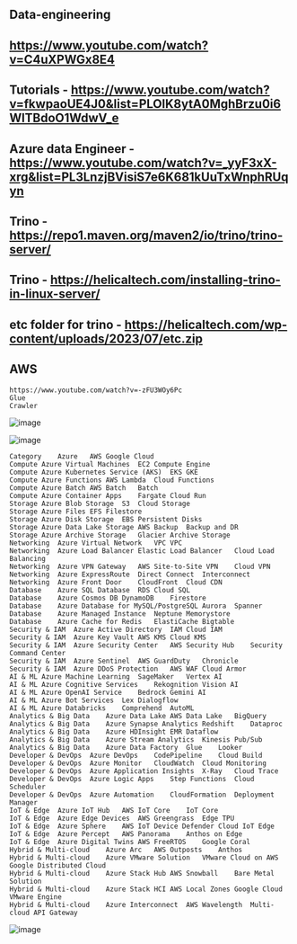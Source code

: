 ## Data-engineering
## https://www.youtube.com/watch?v=C4uXPWGx8E4
## Tutorials - https://www.youtube.com/watch?v=fkwpaoUE4J0&list=PLOlK8ytA0MghBrzu0i6WlTBdoO1WdwV_e
## Azure data Engineer - https://www.youtube.com/watch?v=_yyF3xX-xrg&list=PL3LnzjBVisiS7e6K681kUuTxWnphRUqyn
## Trino - https://repo1.maven.org/maven2/io/trino/trino-server/
## Trino - https://helicaltech.com/installing-trino-in-linux-server/
## etc folder for trino - https://helicaltech.com/wp-content/uploads/2023/07/etc.zip

## AWS
```
https://www.youtube.com/watch?v=-zFU3WOy6Pc
Glue
Crawler
```

![image](https://github.com/jniranjanreddy/data-engineering/assets/83489863/47644182-31d9-49a0-b3ee-f2383b9a8c1f)

![image](https://github.com/user-attachments/assets/b03caa8b-0dc9-4891-9c77-25d07bab8608)

```
Category	Azure	AWS	Google Cloud
Compute	Azure Virtual Machines	EC2	Compute Engine
Compute	Azure Kubernetes Service (AKS)	EKS	GKE
Compute	Azure Functions	AWS Lambda	Cloud Functions
Compute	Azure Batch	AWS Batch	Batch
Compute	Azure Container Apps	Fargate	Cloud Run
Storage	Azure Blob Storage	S3	Cloud Storage
Storage	Azure Files	EFS	Filestore
Storage	Azure Disk Storage	EBS	Persistent Disks
Storage	Azure Data Lake Storage	AWS Backup	Backup and DR
Storage	Azure Archive Storage	Glacier	Archive Storage
Networking	Azure Virtual Network	VPC	VPC
Networking	Azure Load Balancer	Elastic Load Balancer	Cloud Load Balancing
Networking	Azure VPN Gateway	AWS Site-to-Site VPN	Cloud VPN
Networking	Azure ExpressRoute	Direct Connect	Interconnect
Networking	Azure Front Door	CloudFront	Cloud CDN
Database	Azure SQL Database	RDS	Cloud SQL
Database	Azure Cosmos DB	DynamoDB	Firestore
Database	Azure Database for MySQL/PostgreSQL	Aurora	Spanner
Database	Azure Managed Instance	Neptune	Memorystore
Database	Azure Cache for Redis	ElastiCache	Bigtable
Security & IAM	Azure Active Directory	IAM	Cloud IAM
Security & IAM	Azure Key Vault	AWS KMS	Cloud KMS
Security & IAM	Azure Security Center	AWS Security Hub	Security Command Center
Security & IAM	Azure Sentinel	AWS GuardDuty	Chronicle
Security & IAM	Azure DDoS Protection	AWS WAF	Cloud Armor
AI & ML	Azure Machine Learning	SageMaker	Vertex AI
AI & ML	Azure Cognitive Services	Rekognition	Vision AI
AI & ML	Azure OpenAI Service	Bedrock	Gemini AI
AI & ML	Azure Bot Services	Lex	Dialogflow
AI & ML	Azure Databricks	Comprehend	AutoML
Analytics & Big Data	Azure Data Lake	AWS Data Lake	BigQuery
Analytics & Big Data	Azure Synapse Analytics	Redshift	Dataproc
Analytics & Big Data	Azure HDInsight	EMR	Dataflow
Analytics & Big Data	Azure Stream Analytics	Kinesis	Pub/Sub
Analytics & Big Data	Azure Data Factory	Glue	Looker
Developer & DevOps	Azure DevOps	CodePipeline	Cloud Build
Developer & DevOps	Azure Monitor	CloudWatch	Cloud Monitoring
Developer & DevOps	Azure Application Insights	X-Ray	Cloud Trace
Developer & DevOps	Azure Logic Apps	Step Functions	Cloud Scheduler
Developer & DevOps	Azure Automation	CloudFormation	Deployment Manager
IoT & Edge	Azure IoT Hub	AWS IoT Core	IoT Core
IoT & Edge	Azure Edge Devices	AWS Greengrass	Edge TPU
IoT & Edge	Azure Sphere	AWS IoT Device Defender	Cloud IoT Edge
IoT & Edge	Azure Percept	AWS Panorama	Anthos on Edge
IoT & Edge	Azure Digital Twins	AWS FreeRTOS	Google Coral
Hybrid & Multi-cloud	Azure Arc	AWS Outposts	Anthos
Hybrid & Multi-cloud	Azure VMware Solution	VMware Cloud on AWS	Google Distributed Cloud
Hybrid & Multi-cloud	Azure Stack Hub	AWS Snowball	Bare Metal Solution
Hybrid & Multi-cloud	Azure Stack HCI	AWS Local Zones	Google Cloud VMware Engine
Hybrid & Multi-cloud	Azure Interconnect	AWS Wavelength	Multi-cloud API Gateway
```

![image](https://github.com/user-attachments/assets/0c1b1e4b-37b2-4dbd-b1d8-86c2e37e8ef8)
